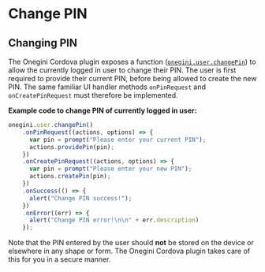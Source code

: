 # Change PIN

<!-- toc -->

## Changing PIN

The Onegini Cordova plugin exposes a function ([`onegini.user.changePin`](../reference/user/changePin.md)) to allow the currently logged in user to change their PIN. The user is first required to provide their current PIN, before being allowed to create the new PIN. The same familiar UI handler methods `onPinRequest` and `onCreatePinRequest` must therefore be implemented.

**Example code to change PIN of currently logged in user:**

```js
onegini.user.changePin()
    .onPinRequest((actions, options) => {
      var pin = prompt("Please enter your current PIN");
      actions.providePin(pin);
    })
    .onCreatePinRequest((actions, options) => {
      var pin = prompt("Please enter your new PIN");
      actions.createPin(pin);
    })
    .onSuccess(() => {
      alert("Change PIN success!");
    })
    .onError((err) => {
      alert("Change PIN error!\n\n" + err.description)
    });
```

Note that the PIN entered by the user should **not** be stored on the device or elsewhere in any shape or form. The Onegini Cordova plugin takes care of this for you in a secure manner.
